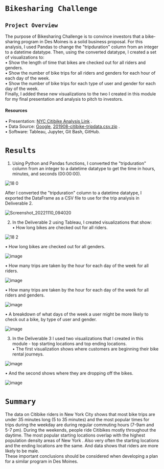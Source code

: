 # `Bikesharing Challenge`


 ## `Project Overview ` <br/>
The purpose of Bikesharing Challenge is  to convince investors that a bike-sharing program in Des Moines is a solid business proposal.
For this analysis, I used Pandas to change the "tripduration" column from an integer to a datetime datatype. Then, using the converted datatype, I created a set of visualizations to: <br/>
•	Show the length of time that bikes are checked out for all riders and genders. <br/>
•	Show the number of bike trips for all riders and genders for each hour of each day of the week. <br/>
•	Show the number of bike trips for each type of user and gender for each day of the week. <br/>
Finally, I added these new visualizations to the two I created in this module for my final presentation and analysis to pitch to investors. <br/>
#### Resources <br/>
• Presentation: [NYC Citibike Analysis Link](https://public.tableau.com/app/profile/valeriia.efremova/viz/NYCCitibikeanalysis_16681944837520/NYCCitibikeanalysis?publish=yes) . <br/>
• Data Source: [Google](https://www.google.com/), [201908-citibike-tripdata.csv.zip](https://s3.amazonaws.com/tripdata/index.html) . <br/> 
•	Software: Tableau, Jupyter, Git Bash, GitHub. <br/>

# `Results`


1.	Using Python and Pandas functions, I converted the "tripduration" column from an integer to a datetime datatype to get the time in hours, minutes, and seconds (00:00:00). 


![18 0](https://user-images.githubusercontent.com/110998103/201121344-d6b34af1-ba29-481c-9691-bf4df62ec41c.png)

After I converted the "tripduration" column to a datetime datatype, I exported the DataFrame as a CSV file to use for the trip analysis in Deliverable 2.

![Screenshot_20221110_094020](https://user-images.githubusercontent.com/110998103/201121604-503c6772-b0be-41db-96fd-417ca12ff4e8.png)


2.	In the Deliverable 2 using Tableau, I  created visualizations that show: <br/>
•	How long bikes are checked out for all riders.

![18 2](https://user-images.githubusercontent.com/110998103/201143869-0772f914-b1a6-4845-91e7-ad49c7026ca3.png)


•	How long bikes are checked out for all genders.


![image](https://user-images.githubusercontent.com/110998103/201144129-d60cda83-0722-4803-bbfc-b630a0af589c.png)



•	How many trips are taken by the hour for each day of the week for all riders.


![image](https://user-images.githubusercontent.com/110998103/201371945-08bf137e-c1a0-4b2b-a13a-2d783f29c6e0.png)


• How many trips are taken by the hour for each day of the week for all riders and genders. <br/>


![image](https://user-images.githubusercontent.com/110998103/201374714-d8e69d5a-b4a2-4c0b-b51e-0143cff841fd.png)


•	A breakdown of what days of the week a user might be more likely to check out a bike, by type of user and gender. <br/>


![image](https://user-images.githubusercontent.com/110998103/201375513-1a1e8934-7c4f-410e-9f3e-68e5deb6dd3f.png)


3. In the Deliverable 3  I used two visualizations that I created in this module  -  top starting locations and  top ending locations. <br/>
• The first visualization shows where customers are beginning their bike rental journeys. 

![image](https://user-images.githubusercontent.com/110998103/201393675-d83044c7-3e84-4cdb-8a4e-2883e7174063.png)



• And the second shows where they are dropping off the bikes.

![image](https://user-images.githubusercontent.com/110998103/201393763-ef8c213f-32ff-419b-a7d9-7f7cdb5b9ee2.png)


# `Summary ` <br/>
The data on Citibike riders in New York City shows that most bike trips are under 35 minutes long (5 to 35 minutes) and the most popular times for trips during the weekday are during regular commuting hours (7-9am and 5-7 pm). During the weekends, people ride Citibikes mostly  throughout the daytime. The most popular starting locations overlap with the highest population density areas of New York . Also very often the starting locations and the ending locations are the same. And data shows that riders are more likely to be male. <br/>
These  important conclusions should be considered when developing a plan for a similar program in Des Moines.<br/>







